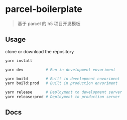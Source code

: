# parcel-boilerplate

> 基于 parcel 的 h5 项目开发模板

## Usage

clone or download the repository

```bash
yarn install

yarn dev          # Run in development envoriment

yarn build        # Built in development envoriment
yarn build:prod   # Built in production envoriment

yarn release      # Deployment to development server
yarn release:prod # Deployment to production server
```

## Docs
